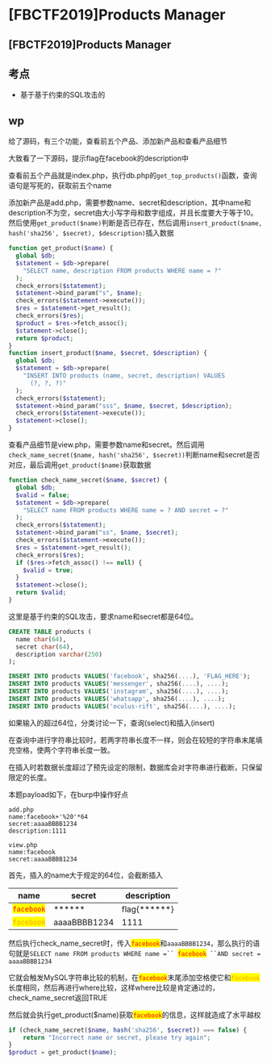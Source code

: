# \[FBCTF2019]Products Manager

## \[FBCTF2019]Products Manager

## 考点

* 基于基于约束的SQL攻击的

## wp

给了源码，有三个功能，查看前五个产品、添加新产品和查看产品细节

大致看了一下源码，提示flag在facebook的description中

查看前五个产品就是index.php，执行db.php的`get_top_products()`函数，查询语句是写死的，获取前五个name

添加新产品是add.php，需要参数name、secret和description，其中name和description不为空，secret由大小写字母和数字组成，并且长度要大于等于10。然后使用`get_product($name)`判断是否已存在，然后调用`insert_product($name, hash('sha256', $secret), $description)`插入数据

```php
function get_product($name) {
  global $db;
  $statement = $db->prepare(
    "SELECT name, description FROM products WHERE name = ?"
  );
  check_errors($statement);
  $statement->bind_param("s", $name);
  check_errors($statement->execute());
  $res = $statement->get_result();
  check_errors($res);
  $product = $res->fetch_assoc();
  $statement->close();
  return $product;
}
function insert_product($name, $secret, $description) {
  global $db;
  $statement = $db->prepare(
    "INSERT INTO products (name, secret, description) VALUES
      (?, ?, ?)"
  );
  check_errors($statement);
  $statement->bind_param("sss", $name, $secret, $description);
  check_errors($statement->execute());
  $statement->close();
}
```

查看产品细节是view.php，需要参数name和secret。然后调用`check_name_secret($name, hash('sha256', $secret))`判断name和secret是否对应，最后调用`get_product($name)`获取数据

```php
function check_name_secret($name, $secret) {
  global $db;
  $valid = false;
  $statement = $db->prepare(
    "SELECT name FROM products WHERE name = ? AND secret = ?"
  );
  check_errors($statement);
  $statement->bind_param("ss", $name, $secret);
  check_errors($statement->execute());
  $res = $statement->get_result();
  check_errors($res);
  if ($res->fetch_assoc() !== null) {
    $valid = true;
  }
  $statement->close();
  return $valid;
}
```

这里是基于约束的SQL攻击，要求name和secret都是64位。

```sql
CREATE TABLE products (
  name char(64),
  secret char(64),
  description varchar(250)
);

INSERT INTO products VALUES('facebook', sha256(....), 'FLAG_HERE');
INSERT INTO products VALUES('messenger', sha256(....), ....);
INSERT INTO products VALUES('instagram', sha256(....), ....);
INSERT INTO products VALUES('whatsapp', sha256(....), ....);
INSERT INTO products VALUES('oculus-rift', sha256(....), ....);
```

如果输入的超过64位，分类讨论一下，查询(select)和插入(insert)

在查询中进行字符串比较时，若两字符串长度不一样，则会在较短的字符串末尾填充空格，使两个字符串长度一致。

在插入时若数据长度超过了预先设定的限制，数据库会对字符串进行截断，只保留限定的长度。

本题payload如下，在burp中操作好点

```
add.php
name:facebook+'%20'*64
secret:aaaaBBBB1234
description:1111

view.php
name:facebook
secret:aaaaBBBB1234
```

首先，插入的name大于规定的64位，会截断插入

| name                                                      | secret       | description        |
| --------------------------------------------------------- | ------------ | ------------------ |
| <mark style="color:red;">`facebook`</mark>                | \*\*\*\*\*\* | flag{\*\*\*\*\*\*} |
| <mark style="color:orange;">`facebook`</mark>             | aaaaBBBB1234 | 1111               |

然后执行check\_name\_secret时，传入<mark style="color:red;">`facebook`</mark>和`aaaaBBBB1234`，那么执行的语句就是`SELECT name FROM products WHERE name =`` `<mark style="color:red;">`facebook`</mark>` ``AND secret = aaaaBBBB1234`

它就会触发MySQL字符串比较的机制，在<mark style="color:red;">`facebook`</mark>末尾添加空格使它和<mark style="color:orange;">`facebook`</mark>            长度相同，然后再进行where比较，这样where比较是肯定通过的，check\_name\_secret返回TRUE

然后就会执行get\_product($name)获取<mark style="color:red;">`facebook`</mark>的信息，这样就造成了水平越权

```php
if (check_name_secret($name, hash('sha256', $secret)) === false) {
    return "Incorrect name or secret, please try again";
}
$product = get_product($name);
```

